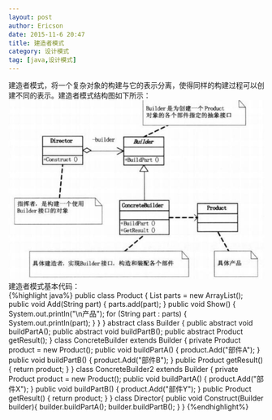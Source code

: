 ```yaml
---
layout: post
author: Ericson
date: 2015-11-6 20:47
title: 建造者模式
category: 设计模式
tag: [java,设计模式]
---
```


建造者模式，将一个复杂对象的构建与它的表示分离，使得同样的构建过程可以创建不同的表示。建造者模式结构图如下所示：
![builder](/public/img/java/builder.jpg)
建造者模式基本代码：<br/>
{%highlight java%}
public class Product {
    List<String> parts = new ArrayList<String>();
    public void Add(String part) {
        parts.add(part);
    }
    public void Show() {
        System.out.println("\n产品");
        for (String part : parts) {
            System.out.println(part);
        }
    }
}
abstract class Builder {
    public abstract void buildPartA();
    public abstract void buildPartB();
    public abstract Product getResult();
}
class ConcreteBuilder extends Builder {
    private Product product = new Product();
    public void buildPartA() {
        product.Add("部件A");
    }
    public void buildPartB() {
        product.Add("部件B");
    }
    public Product getResult() {
        return product;
    }
}
class ConcreteBuilder2 extends Builder {
    private Product product = new Product();
    public void buildPartA() {
        product.Add("部件X");
    }
    public void buildPartB() {
        product.Add("部件Y");
    }
    public Product getResult() {
        return product;
    }
}
class Director{
    public void Construct(Builder builder){
        builder.buildPartA();
        builder.buildPartB();
    }
}
{%endhighlight%}